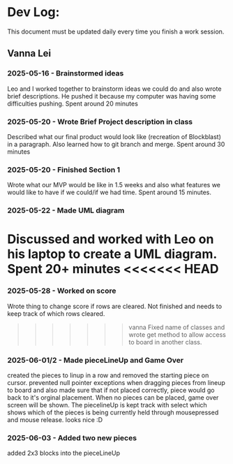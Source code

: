 # Dev Log:

This document must be updated daily every time you finish a work session.

## Vanna Lei

### 2025-05-16 - Brainstormed ideas
Leo and I worked together to brainstorm ideas we could do and also wrote brief descriptions. He pushed it because my computer was having some difficulties pushing. Spent around 20 minutes

### 2025-05-20 - Wrote Brief Project description in class
Described what our final product would look like (recreation of Blockblast) in a paragraph. Also learned how to git branch and merge. Spent around 30 minutes

### 2025-05-20 - Finished Section 1
Wrote what our MVP would be like in 1.5 weeks and also what features we would like to have if we could/if we had time. Spent around 15 minutes.

### 2025-05-22 - Made UML diagram
Discussed and worked with Leo on his laptop to create a UML diagram. Spent 20+ minutes
<<<<<<< HEAD
=======

### 2025-05-28 - Worked on score
Wrote thing to change score if rows are cleared. Not finished and needs to keep track of which rows cleared.
>>>>>>> vanna
Fixed name of classes and wrote get method to allow access to board in another class.

### 2025-06-01/2 - Made pieceLineUp and Game Over

created the pieces to linup in a row and removed the starting piece on cursor. prevented null pointer exceptions when dragging pieces from lineup to board and also made sure that if not placed correctly, piece would go back to it's orginal placement. When no pieces can be placed, game over screen will be shown. The piecelineUp is kept track with select which shows which of the pieces is being currently held through mousepressed and mouse release. looks nice :D

### 2025-06-03 - Added two new pieces
added 2x3 blocks into the pieceLineUp
